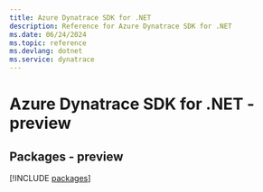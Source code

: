 ```yaml
---
title: Azure Dynatrace SDK for .NET
description: Reference for Azure Dynatrace SDK for .NET
ms.date: 06/24/2024
ms.topic: reference
ms.devlang: dotnet
ms.service: dynatrace
---
```

# Azure Dynatrace SDK for .NET - preview
## Packages - preview
[!INCLUDE [packages](dynatrace-index.md)]